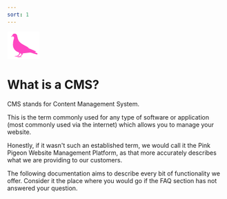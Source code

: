 ```yaml
---
sort: 1
---
```


![Image of the Pink Pigeon logo](https://raw.githubusercontent.com/pinkpigeondocs/Pink-Pigeon-Documentation/master/docs/common_elements_images/pp_logo.png)

# What is a CMS?

CMS stands for Content Management System. 

This is the term commonly used for any type of software or application (most commonly used via the internet) which allows you to manage your website.

Honestly, if it wasn't such an established term, we would call it the Pink Pigeon Website Management Platform, as that more accurately describes what we are providing to our customers.

The following documentation aims to describe every bit of functionality we offer. Consider it the place where you would go if the FAQ section has not answered your question.
